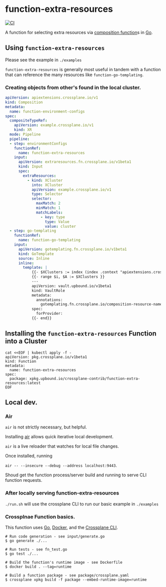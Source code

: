 # function-extra-resources
[![CI](https://github.com/crossplane/function-template-go/actions/workflows/ci.yml/badge.svg)](https://github.com/crossplane/function-template-go/actions/workflows/ci.yml)

A function for selecting extra resources via [composition function][functions]s in [Go][go].

## Using `function-extra-resources`

Please see the example in `./examples`

`function-extra-resources` is generally most useful in tandem with a function that can reference the many resources like
`function-go-templating`.

### Creating objects from other's found in the local cluster.
``` yaml
apiVersion: apiextensions.crossplane.io/v1
kind: Composition
metadata:
  name: function-environment-configs
spec:
  compositeTypeRef:
    apiVersion: example.crossplane.io/v1
    kind: XR
  mode: Pipeline
  pipeline:
  - step: environmentConfigs
    functionRef:
      name: function-extra-resources
    input:
      apiVersion: extraresources.fn.crossplane.io/v1beta1
      kind: Input
      spec:
        extraResources:
          - kind: XCluster
            into: XCluster
            apiVersion: example.crossplane.io/v1
            type: Selector
            selector:
              maxMatch: 2
              minMatch: 1
              matchLabels:
                - key: type
                  type: Value
                  value: cluster
  - step: go-templating
    functionRef:
      name: function-go-templating
    input:
      apiVersion: gotemplating.fn.crossplane.io/v1beta1
      kind: GoTemplate
      source: Inline
      inline:
        template: |
            {{- $XClusters := index (index .context "apiextensions.crossplane.io/extra-resources") "XCluster" }}
            {{- range $i, $A := $XClusters }}
            ---
            apiVersion: vault.upbound.io/v1beta1
            kind: VaultRole
            metadata:
              annotations:
                gotemplating.fn.crossplane.io/composition-resource-name: {{index (index $A "metadata") "name"}}
            spec:
              forProvider:
            {{- end}}
```


## Installing the `function-extra-resources` Function into a Cluster

``` shell
cat <<EOF | kubectl apply -f -
apiVersion: pkg.crossplane.io/v1beta1
kind: Function
metadata:
  name: function-extra-resources
spec:
  package: xpkg.upbound.io/crossplane-contrib/function-extra-resources:latest
EOF
```

## Local dev.

### Air

`air` is not strictly necessary, but helpful.

Installing [air](https://github.com/cosmtrek/air) allows quick iterative local development.

`air` is a live reloader that watches for local file changes.

Once installed, running

`air -- --insecure --debug --address localhost:9443`.

Shoud get the function process/server build and running to serve CLI function requests.

### After locally serving function-extra-resources

`./run.sh` will use the crossplane CLI to run our basic example in `./examples`

### Crossplnae Function basics.

This function uses [Go][go], [Docker][docker], and the [Crossplane CLI][cli].

```shell
# Run code generation - see input/generate.go
$ go generate ./...

# Run tests - see fn_test.go
$ go test ./...

# Build the function's runtime image - see Dockerfile
$ docker build . --tag=runtime

# Build a function package - see package/crossplane.yaml
$ crossplane xpkg build -f package --embed-runtime-image=runtime
```

[functions]: https://docs.crossplane.io/latest/concepts/composition-functions
[go]: https://go.dev
[function guide]: https://docs.crossplane.io/knowledge-base/guides/write-a-composition-function-in-go
[package docs]: https://pkg.go.dev/github.com/crossplane/function-sdk-go
[docker]: https://www.docker.com
[cli]: https://docs.crossplane.io/latest/cli
